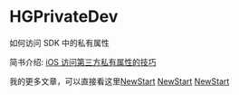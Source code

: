 # HGPrivateDev
如何访问 SDK 中的私有属性


简书介绍: [iOS 访问第三方私有属性的技巧](https://www.jianshu.com/p/4ffdc3943b39)



我的更多文章，可以直接看这里[NewStart](https://www.jianshu.com/c/2d0d43c820c8) [NewStart](https://www.jianshu.com/c/2d0d43c820c8) [NewStart](https://www.jianshu.com/c/2d0d43c820c8)



